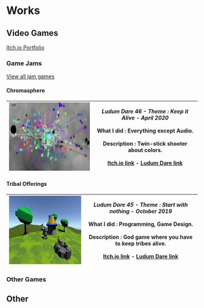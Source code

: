 # Works

## Video Games

[Itch.io Portfolio](https://axelvborn.itch.io/)

### Game Jams
[View all jam games](gamejams.md)
#### Chromasphere

| <img src="/img/chromasphere.png" width="320" height="180"> | *Ludum Dare 46 - Theme : Keep it Alive - April 2020*<br><br>**What I did :** Everything except Audio.<br><br>**Description** : Twin-stick shooter about colors.<br><br>[Itch.io link](https://axelvborn.itch.io/chromasphere) - [Ludum Dare link](https://ldjam.com/events/ludum-dare/46/chromasphere) |
| --- | --- |
#### Tribal Offerings

| <img src="/img/tribalofferings.png" width="320" height="180"> | *Ludum Dare 45 - Theme : Start with nothing - October 2019*<br><br>**What I did :** Programming, Game Design.<br><br>**Description** : God game where you have to keep tribes alive.<br><br>[Itch.io link](https://axelvborn.itch.io/tribalofferings) - [Ludum Dare link](https://ldjam.com/events/ludum-dare/45/tribal-offerings) |
| --- | --- |
### Other Games

## Other
